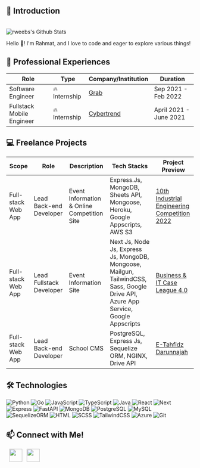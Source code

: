 ## :milky_way: Introduction

<br>

<img align="center" src="https://github-readme-stats.vercel.app/api?username=rweebs&count_private=true&show_icons=true&theme=tokyonight&border_radius=15" alt="rweebs's Github Stats"/> 

<br/>

Hello :wave:! I'm Rahmat, and I love to code and eager to explore various things!

## 💼 Professional Experiences
| Role | Type | Company/Institution | Duration |
| --- | --- | --- | --- |
| Software Engineer | :fire: Internship | [Grab](https://www.grab.com/) | Sep 2021 - Feb 2022 |
| Fullstack Mobile Engineer | :fire: Internship | [Cybertrend](https://cybertrend-intra.com/) | April 2021 - June 2021 |

## :computer: Freelance Projects
| Scope | Role | Description | Tech Stacks | Project Preview |
| --- | --- | --- | --- | --- |
| Full-stack Web App | Lead Back-end Developer | Event Information & Online Competition Site | Express.Js, MongoDB, Sheets API, Mongoose, Heroku, Google Appscripts, AWS S3 | [10th Industrial Engineering Competition 2022](https://www.iecom.asia/) |
| Full-stack Web App | Lead Fullstack Developer | Event Information Site | Next Js, Node Js, Express Js, MongoDB, Mongoose, Mailgun, TailwindCSS, Sass, Google Drive API, Azure App Service, Google Appscripts | [Business & IT Case League 4.0](https://bistleague.com/) |
| Full-stack Web App | Lead Back-end Developer | School CMS | PostgreSQL, Express Js, Sequelize ORM, NGINX, Drive API| [E-Tahfidz Darunnajah](https://e-tahfidz.insancendekia-oki.com/) |

## 🛠 Technologies

![Python](https://img.shields.io/badge/-Python-306998?style=flat-square&labelColor=323330&logo=Python)
![Go](https://img.shields.io/badge/Go-FF9900?style=flat-square&labelColor=black&logo=Go)
![JavaScript](https://img.shields.io/badge/-JavaScript-FFD600?style=flat-square&labelColor=323330&logo=javascript)
![TypeScript](https://img.shields.io/badge/-TypeScript-007ACC?style=flat-square&labelColor=323330&logo=typescript)
![Java](https://img.shields.io/badge/-Java-E34F26?style=flat-square&labelColor=E34F26&logo=java)
![React](https://img.shields.io/badge/-React-007ACC?style=flat-square&labelColor=007ACC&logo=react)
![Next](https://img.shields.io/badge/-Next-black?style=flat-square&labelColor=black&logo=nextdotjs)
![Express](https://img.shields.io/badge/-Express-515151?style=flat-square&labelColor=black&logo=express)
![FastAPI](https://img.shields.io/badge/-FastAPI-515151?style=flat-square&labelColor=black&logo=fastapi)
![MongoDB](https://img.shields.io/badge/-MongoDB-4DB33D?style=flat-square&labelColor=3F3E42&logo=mongodb)
![PostgreSQL](https://img.shields.io/badge/-PostgreSQL-00446F?style=flat-square&labelColor=C1BEBC&logo=postgresql)
![MySQL](https://img.shields.io/badge/-MySQL-00446F?style=flat-square&labelColor=C1BEBC&logo=mysql)
![SequelizeORM](https://img.shields.io/badge/SequelizeORM-FF9900?style=flat-square&labelColor=black&logo=Sequelize)
![HTML](https://img.shields.io/badge/-HTML-e34c26?style=flat-square&labelColor=e34c26&logo=html5&logoColor=white)
![SCSS](https://img.shields.io/badge/-SCSS-C51A4A?style=flat-square&labelColor=C51A4A&logo=sass)
![TailwindCSS](https://img.shields.io/badge/TailwindCSS-FF9900?style=flat-square&labelColor=black&logo=Tailwind-CSS)
![Azure](https://img.shields.io/badge/Azure-FF9900?style=flat-square&labelColor=black&logo=microsoft-azure)
![Git](https://img.shields.io/badge/-Git-F1502F?style=flat-square&labelColor=black&logo=git)


## 📫 Connect with Me!
<p>
<!-- &nbsp; <a href="https://dionisiusdarryl.live" target="_blank" rel="noopener noreferrer"><img src="https://img.icons8.com/plasticine/100/000000/geography.png" width="50" /></a>  -->
&nbsp; <a href="https://www.linkedin.com/in/rahmatwi/" target="_blank" rel="noopener noreferrer"><img src="https://image.flaticon.com/icons/png/128/61/61109.png" width="35" /></a>
&nbsp; <a href="mailto:18219040@std.stei.itb.ac.id" target="_blank" rel="noopener noreferrer"><img src="https://icons-for-free.com/iconfiles/png/512/envelope+inbox+mail+icon-1320086062654659973.png"  width="35" /></a>

<!--

https://www.webfx.com/tools/emoji-cheat-sheet/
https://github.com/anuraghazra/github-readme-stats
-->
